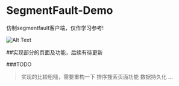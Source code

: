 # SegmentFault-Demo
仿制segmentfault客户端，仅作学习参考!

![Alt Text](https://github.com/atong007/SegmentFault-Demo/blob/master/segmentfault-demo1.gif)

##实现部分的页面及功能，后续有待更新

###TODO
>实现的比较粗糙，需要重构一下
>排序搜索页面功能
>数据持久化
>...

